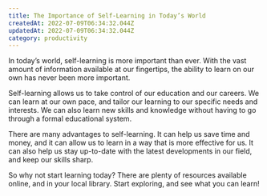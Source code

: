 ```yaml
---
title: The Importance of Self-Learning in Today’s World
createdAt: 2022-07-09T06:34:32.044Z
updatedAt: 2022-07-09T06:34:32.044Z
category: productivity
---
```


In today’s world, self-learning is more important than ever. With the vast amount of information available at our fingertips, the ability to learn on our own has never been more important.

Self-learning allows us to take control of our education and our careers. We can learn at our own pace, and tailor our learning to our specific needs and interests. We can also learn new skills and knowledge without having to go through a formal educational system.

There are many advantages to self-learning. It can help us save time and money, and it can allow us to learn in a way that is more effective for us. It can also help us stay up-to-date with the latest developments in our field, and keep our skills sharp.

So why not start learning today? There are plenty of resources available online, and in your local library. Start exploring, and see what you can learn!
